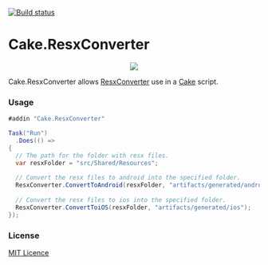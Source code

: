 [![Build status](https://ci.appveyor.com/api/projects/status/oy67yuc4ljdriwag?svg=true
)](https://ci.appveyor.com/project/cakecontrib/cake-resxconverter/)   

Cake.ResxConverter
===================

<p align="center">
  <img src="https://github.com/jzeferino/Cake.ResxConverter/blob/master/art/icon.png?raw=true"/>
</p>

Cake.ResxConverter allows [ResxConverter](https://github.com/jzeferino/ResxConverter) use in a [Cake](http://cakebuild.net/) script.

### Usage
```c#
#addin "Cake.ResxConverter"

Task("Run")
  .Does(() =>
{
  // The path for the folder with resx files.
  var resxFolder = "src/Shared/Resources"; 
  
  // Convert the resx files to android into the specified folder.
  ResxConverter.ConvertToAndroid(resxFolder, "artifacts/generated/android");
  
  // Convert the resx files to ios into the specified folder.
  ResxConverter.ConvertToiOS(resxFolder, "artifacts/generated/ios");
});
```

### License
[MIT Licence](LICENSE) 
